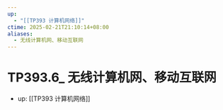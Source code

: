 ```yaml
---
up:
  - "[[TP393 计算机网络]]"
ctime: 2025-02-21T21:10:14+08:00
aliases:
  - 无线计算机网、移动互联网
---
```


# TP393.6_ 无线计算机网、移动互联网

- up: [[TP393 计算机网络]]
